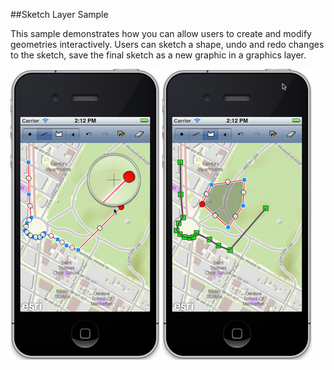 ##Sketch Layer Sample 

This sample demonstrates how you can  allow users to create and modify geometries interactively. Users can sketch a shape, undo and redo changes to the sketch, save the final sketch as a new graphic in a graphics layer.

![](image.png)
![](image2.png)





